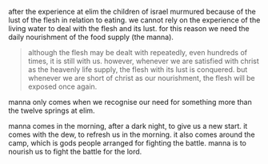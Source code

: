 after the experience at elim the children of israel murmured because of the lust of
the flesh in relation to eating. we cannot rely on the experience of the living water
to deal with the flesh and its lust. for this reason we need the daily nourishment of
the food supply (the manna).

> although the flesh may be dealt with repeatedly, even hundreds of times, it is still with us. however, whenever we are satisfied with christ as the heavenly life supply, the flesh with its lust is conquered. but whenever we are short of christ as our nourishment, the flesh will be exposed once again.

manna only comes when we recognise our need for something more than the twelve springs at elim.

manna comes in the morning, after a dark night, to give us a new start. it comes with the dew, to refresh us in the morning. it also comes around the camp, which is gods people arranged for fighting the battle. manna is to nourish us to fight the battle for the lord.
